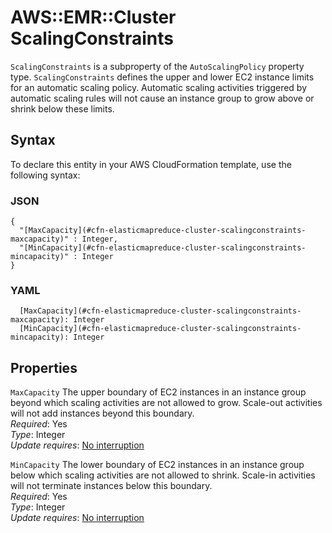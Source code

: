 # AWS::EMR::Cluster ScalingConstraints<a name="aws-properties-elasticmapreduce-cluster-scalingconstraints"></a>

`ScalingConstraints` is a subproperty of the `AutoScalingPolicy` property type\. `ScalingConstraints` defines the upper and lower EC2 instance limits for an automatic scaling policy\. Automatic scaling activities triggered by automatic scaling rules will not cause an instance group to grow above or shrink below these limits\.

## Syntax<a name="aws-properties-elasticmapreduce-cluster-scalingconstraints-syntax"></a>

To declare this entity in your AWS CloudFormation template, use the following syntax:

### JSON<a name="aws-properties-elasticmapreduce-cluster-scalingconstraints-syntax.json"></a>

```
{
  "[MaxCapacity](#cfn-elasticmapreduce-cluster-scalingconstraints-maxcapacity)" : Integer,
  "[MinCapacity](#cfn-elasticmapreduce-cluster-scalingconstraints-mincapacity)" : Integer
}
```

### YAML<a name="aws-properties-elasticmapreduce-cluster-scalingconstraints-syntax.yaml"></a>

```
  [MaxCapacity](#cfn-elasticmapreduce-cluster-scalingconstraints-maxcapacity): Integer
  [MinCapacity](#cfn-elasticmapreduce-cluster-scalingconstraints-mincapacity): Integer
```

## Properties<a name="aws-properties-elasticmapreduce-cluster-scalingconstraints-properties"></a>

`MaxCapacity` <a name="cfn-elasticmapreduce-cluster-scalingconstraints-maxcapacity"></a>
The upper boundary of EC2 instances in an instance group beyond which scaling activities are not allowed to grow\. Scale\-out activities will not add instances beyond this boundary\.  
_Required_: Yes  
_Type_: Integer  
_Update requires_: [No interruption](https://docs.aws.amazon.com/AWSCloudFormation/latest/UserGuide/using-cfn-updating-stacks-update-behaviors.html#update-no-interrupt)

`MinCapacity` <a name="cfn-elasticmapreduce-cluster-scalingconstraints-mincapacity"></a>
The lower boundary of EC2 instances in an instance group below which scaling activities are not allowed to shrink\. Scale\-in activities will not terminate instances below this boundary\.  
_Required_: Yes  
_Type_: Integer  
_Update requires_: [No interruption](https://docs.aws.amazon.com/AWSCloudFormation/latest/UserGuide/using-cfn-updating-stacks-update-behaviors.html#update-no-interrupt)
